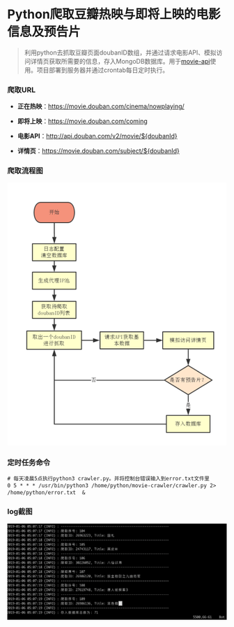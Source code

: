 # Python爬取豆瓣热映与即将上映的电影信息及预告片

> 利用python去抓取豆瓣页面doubanID数组，并通过请求电影API、模拟访问详情页获取所需要的信息，存入MongoDB数据库。用于[movie-api](https://github.com/lhz960904/movie-api)使用。项目部署到服务器并通过crontab每日定时执行。

### 爬取URL

- **正在热映**：https://movie.douban.com/cinema/nowplaying/
- **即将上映**：https://movie.douban.com/coming

- **电影API**：http://api.douban.com/v2/movie/${doubanId}
- **详情页**：https://movie.douban.com/subject/${doubanId}

### 爬取流程图

![流程图](./process.png)
### 定时任务命令

```shell
# 每天凌晨5点执行python3 crawler.py。并将控制台错误输入到error.txt文件里
0 5 * * * /usr/bin/python3 /home/python/movie-crawler/crawler.py 2> /home/python/error.txt  &
```

### log截图

![log截图](./log.png)

